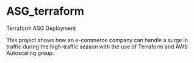 # ASG_terraform
Terraform ASG Deployment

This project shows how an e-commerce company can handle a surge in traffic during the high-traffic season with the use of Terraform and AWS Autoscaling group.
